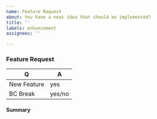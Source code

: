 ```yaml
---
name: Feature Request
about: You have a neat idea that should be implemented?
title: ''
labels: enhancement
assignees: ''

---
```


### Feature Request

<!-- Fill in the relevant information below to help triage your issue. -->

|    Q        |   A
|------------ | ------
| New Feature | yes
| BC Break    | yes/no

#### Summary

<!-- Provide a summary of the feature you would like to see implemented. -->
